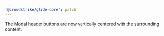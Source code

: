 ```yaml
---
'@crowdstrike/glide-core': patch
---
```


The Modal header buttons are now vertically centered with the surrounding content.

